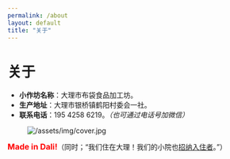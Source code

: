 ```yaml
---
permalink: /about
layout: default
title: "关于"
---
```


# 关于

* <b>小作坊名称</b>：大理市布袋食品加工坊。
* <b>生产地址</b>：大理市银桥镇鹤阳村委会一社。
* <b>联系电话</b>：195 4258 6219。<em>（也可通过电话号加微信）</em>

<figure class="figure">
  <img src="https://fastly.jsdelivr.net/gh/budaipro/assets@latest/img/cover.jpg" alt="/assets/img/cover.jpg">
</figure>

<p><strong style="font-size: 12pt; color: red;">Made in Dali!</strong>（同时；“我们住在大理！我们的小院也<a href="/inn">招纳入住者</a>。”）</p>
